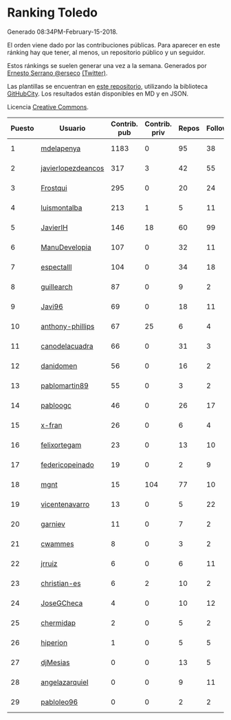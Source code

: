 # Ranking Toledo

Generado 08:34PM-February-15-2018.

El orden viene dado por las contribuciones públicas. Para aparecer en este ránking hay que tener, al menos, un repositorio público y un seguidor.

Estos ránkings se suelen generar una vez a la semana. Generados por [Ernesto Serrano @erseco](https://github.com/erseco/) [(Twitter)](https://twitter.com/erseco).

Las plantillas se encuentran en [este repositorio](https://github.com/iblancasa/GH-Spanish-Ranking), utilizando la biblioteca [GitHubCity](https://github.com/iblancasa/GitHubCity). Los resultados están disponibles en MD y en JSON.

Licencia [Creative Commons](https://creativecommons.org/licenses/by/4.0/).

| Puesto   |  Usuario  | Contrib. pub | Contrib. priv |Repos| Followers | Desde |  Avatar  |
|----------|-----------|--------------|---------------|-----|-----------|-------|----------|
|1|[mdelapenya](https://github.com/mdelapenya)|1183|0|95|38|2011-08-01|![mdelapenya](https://avatars3.githubusercontent.com/u/951580)|
|2|[javierlopezdeancos](https://github.com/javierlopezdeancos)|317|3|42|55|2011-11-17|![javierlopezdeancos](https://avatars2.githubusercontent.com/u/1202463)|
|3|[Frostqui](https://github.com/Frostqui)|295|0|20|24|2014-12-06|![Frostqui](https://avatars2.githubusercontent.com/u/10099165)|
|4|[luismontalba](https://github.com/luismontalba)|213|1|5|11|2013-11-13|![luismontalba](https://avatars3.githubusercontent.com/u/5930419)|
|5|[JavierIH](https://github.com/JavierIH)|146|18|60|99|2013-08-03|![JavierIH](https://avatars2.githubusercontent.com/u/5154251)|
|6|[ManuDevelopia](https://github.com/ManuDevelopia)|107|0|32|11|2008-12-28|![ManuDevelopia](https://avatars3.githubusercontent.com/u/43015)|
|7|[espectalll](https://github.com/espectalll)|104|0|34|18|2012-09-30|![espectalll](https://avatars1.githubusercontent.com/u/2456419)|
|8|[guillearch](https://github.com/guillearch)|87|0|9|2|2017-03-28|![guillearch](https://avatars2.githubusercontent.com/u/26745787)|
|9|[Javi96](https://github.com/Javi96)|69|0|18|11|2016-05-01|![Javi96](https://avatars2.githubusercontent.com/u/18982140)|
|10|[anthony-phillips](https://github.com/anthony-phillips)|67|25|6|4|2015-09-04|![anthony-phillips](https://avatars2.githubusercontent.com/u/14120390)|
|11|[canodelacuadra](https://github.com/canodelacuadra)|66|0|31|3|2013-07-14|![canodelacuadra](https://avatars2.githubusercontent.com/u/5006582)|
|12|[danidomen](https://github.com/danidomen)|56|0|16|2|2013-11-21|![danidomen](https://avatars2.githubusercontent.com/u/5998908)|
|13|[pablomartin89](https://github.com/pablomartin89)|55|0|3|2|2015-12-30|![pablomartin89](https://avatars1.githubusercontent.com/u/16488733)|
|14|[pabloogc](https://github.com/pabloogc)|46|0|26|17|2011-10-16|![pabloogc](https://avatars1.githubusercontent.com/u/1131305)|
|15|[x-fran](https://github.com/x-fran)|26|0|6|4|2013-01-04|![x-fran](https://avatars2.githubusercontent.com/u/3188361)|
|16|[felixortegam](https://github.com/felixortegam)|23|0|13|10|2013-06-14|![felixortegam](https://avatars1.githubusercontent.com/u/4701534)|
|17|[federicopeinado](https://github.com/federicopeinado)|19|0|2|9|2013-11-13|![federicopeinado](https://avatars0.githubusercontent.com/u/5931002)|
|18|[mgnt](https://github.com/mgnt)|15|104|77|10|2013-03-13|![mgnt](https://avatars2.githubusercontent.com/u/3850065)|
|19|[vicentenavarro](https://github.com/vicentenavarro)|13|0|5|22|2017-02-13|![vicentenavarro](https://avatars2.githubusercontent.com/u/25737591)|
|20|[garniev](https://github.com/garniev)|11|0|7|2|2014-12-09|![garniev](https://avatars1.githubusercontent.com/u/10130200)|
|21|[cwammes](https://github.com/cwammes)|8|0|3|2|2014-03-18|![cwammes](https://avatars0.githubusercontent.com/u/6991783)|
|22|[jrruiz](https://github.com/jrruiz)|6|0|6|11|2013-12-02|![jrruiz](https://avatars3.githubusercontent.com/u/6089334)|
|23|[christian-es](https://github.com/christian-es)|6|2|10|2|2014-07-12|![christian-es](https://avatars2.githubusercontent.com/u/8144580)|
|24|[JoseGCheca](https://github.com/JoseGCheca)|4|0|10|12|2014-02-05|![JoseGCheca](https://avatars1.githubusercontent.com/u/6599858)|
|25|[chermidap](https://github.com/chermidap)|2|0|5|2|2015-11-26|![chermidap](https://avatars0.githubusercontent.com/u/16034887)|
|26|[hiperion](https://github.com/hiperion)|1|0|5|5|2010-08-10|![hiperion](https://avatars1.githubusercontent.com/u/360124)|
|27|[djMesias](https://github.com/djMesias)|0|0|13|5|2011-09-17|![djMesias](https://avatars1.githubusercontent.com/u/1057831)|
|28|[angelazarquiel](https://github.com/angelazarquiel)|0|0|9|11|2013-10-07|![angelazarquiel](https://avatars0.githubusercontent.com/u/5631864)|
|29|[pabloleo96](https://github.com/pabloleo96)|0|0|2|2|2016-03-07|![pabloleo96](https://avatars0.githubusercontent.com/u/17706718)|
